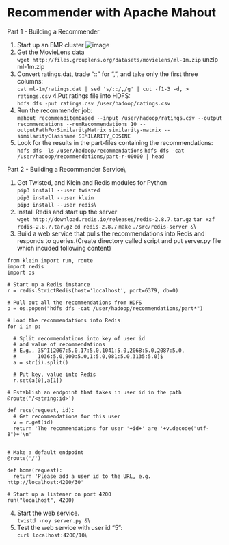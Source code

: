 # Recommender with Apache Mahout
Part 1 - Building a Recommender
1. Start up an EMR cluster
  ![image](https://user-images.githubusercontent.com/36765343/111746871-9c239300-88b4-11eb-8ae2-ba04bbe70bb7.png)
2. Get the MovieLens data\
```wget http://files.grouplens.org/datasets/movielens/ml-1m.zip```
unzip ml-1m.zip
3. Convert ratings.dat, trade “::” for “,”, and take only the first three columns:\
```cat ml-1m/ratings.dat | sed 's/::/,/g' | cut -f1-3 -d, > ratings.csv```
4.Put ratings file into HDFS:\
```hdfs dfs -put ratings.csv /user/hadoop/ratings.csv```
5. Run the recommender job:\
```mahout recommenditembased --input /user/hadoop/ratings.csv --output recommendations --numRecommendations 10 --outputPathForSimilarityMatrix similarity-matrix --similarityClassname SIMILARITY_COSINE```
6. Look for the results in the part-files containing the recommendations:\
```hdfs dfs -ls /user/hadoop/recommendations```
```hdfs dfs -cat /user/hadoop/recommendations/part-r-00000 | head```

Part 2 - Building a Recommender Service\
1. Get Twisted, and Klein and Redis modules for Python\
```pip3 install --user twisted```\
```pip3 install --user klein```\
```pip3 install --user redis```\
2. Install Redis and start up the server\
```wget http://download.redis.io/releases/redis-2.8.7.tar.gz```
```tar xzf redis-2.8.7.tar.gz```
```cd redis-2.8.7```
```make```
```./src/redis-server &```\
3. Build a web service that pulls the recommendations into Redis and responds to queries.(Create directory called script and put server.py file which incuded following content)
```
from klein import run, route
import redis
import os

# Start up a Redis instance
r = redis.StrictRedis(host='localhost', port=6379, db=0)

# Pull out all the recommendations from HDFS
p = os.popen("hdfs dfs -cat /user/hadoop/recommendations/part*")

# Load the recommendations into Redis
for i in p:

  # Split recommendations into key of user id 
  # and value of recommendations
  # E.g., 35^I[2067:5.0,17:5.0,1041:5.0,2068:5.0,2087:5.0,
  #       1036:5.0,900:5.0,1:5.0,081:5.0,3135:5.0]$
  a = str(i).split()

  # Put key, value into Redis
  r.set(a[0],a[1])

# Establish an endpoint that takes in user id in the path
@route('/<string:id>')

def recs(request, id):
  # Get recommendations for this user
  v = r.get(id)
  return 'The recommendations for user '+id+' are '+v.decode("utf-8")+'\n'


# Make a default endpoint
@route('/')

def home(request):
  return 'Please add a user id to the URL, e.g. http://localhost:4200/30'

# Start up a listener on port 4200
run("localhost", 4200)
```
4. Start the web service.\
```twistd -noy server.py &```\
5. Test the web service with user id “5”:\
```curl localhost:4200/10```\
